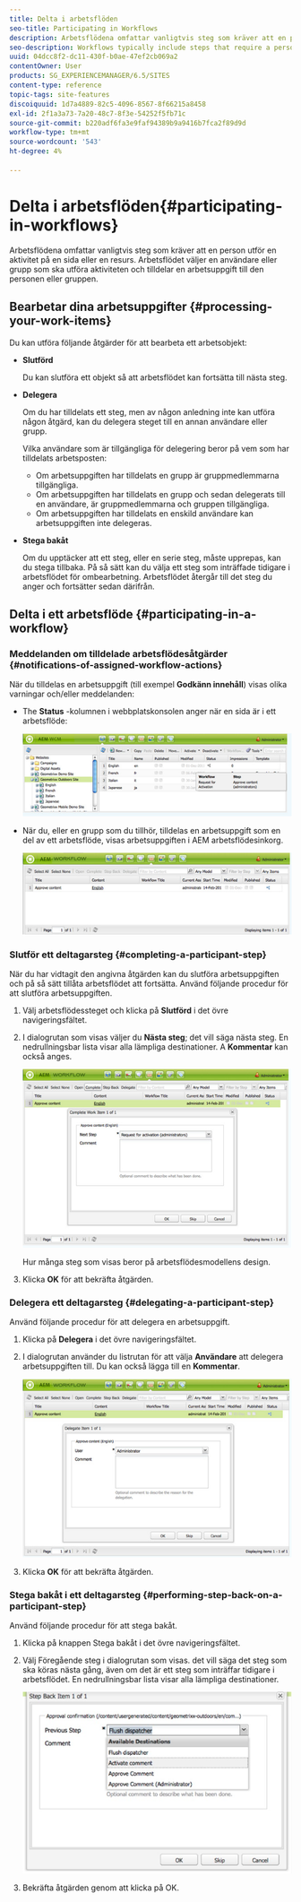 ```yaml
---
title: Delta i arbetsflöden
seo-title: Participating in Workflows
description: Arbetsflödena omfattar vanligtvis steg som kräver att en person utför en aktivitet på en sida eller en resurs. Arbetsflödet väljer en användare eller grupp som ska utföra aktiviteten och tilldelar en arbetsuppgift till den personen eller gruppen.
seo-description: Workflows typically include steps that require a person to perform an activity on a page or asset. The workflow selects a user or group to perform the activity and assigns a work item to that person or group.
uuid: 04dcc8f2-dc11-430f-b0ae-47ef2cb069a2
contentOwner: User
products: SG_EXPERIENCEMANAGER/6.5/SITES
content-type: reference
topic-tags: site-features
discoiquuid: 1d7a4889-82c5-4096-8567-8f66215a8458
exl-id: 2f1a3a73-7a20-48c7-8f3e-54252f5fb71c
source-git-commit: b220adf6fa3e9faf94389b9a9416b7fca2f89d9d
workflow-type: tm+mt
source-wordcount: '543'
ht-degree: 4%

---
```


# Delta i arbetsflöden{#participating-in-workflows}

Arbetsflödena omfattar vanligtvis steg som kräver att en person utför en aktivitet på en sida eller en resurs. Arbetsflödet väljer en användare eller grupp som ska utföra aktiviteten och tilldelar en arbetsuppgift till den personen eller gruppen.

## Bearbetar dina arbetsuppgifter {#processing-your-work-items}

Du kan utföra följande åtgärder för att bearbeta ett arbetsobjekt:

* **Slutförd**

   Du kan slutföra ett objekt så att arbetsflödet kan fortsätta till nästa steg.

* **Delegera**

   Om du har tilldelats ett steg, men av någon anledning inte kan utföra någon åtgärd, kan du delegera steget till en annan användare eller grupp.

   Vilka användare som är tillgängliga för delegering beror på vem som har tilldelats arbetsposten:

   * Om arbetsuppgiften har tilldelats en grupp är gruppmedlemmarna tillgängliga.
   * Om arbetsuppgiften har tilldelats en grupp och sedan delegerats till en användare, är gruppmedlemmarna och gruppen tillgängliga.
   * Om arbetsuppgiften har tilldelats en enskild användare kan arbetsuppgiften inte delegeras.

* **Stega bakåt**

   Om du upptäcker att ett steg, eller en serie steg, måste upprepas, kan du stega tillbaka. På så sätt kan du välja ett steg som inträffade tidigare i arbetsflödet för ombearbetning. Arbetsflödet återgår till det steg du anger och fortsätter sedan därifrån.

## Delta i ett arbetsflöde {#participating-in-a-workflow}

### Meddelanden om tilldelade arbetsflödesåtgärder {#notifications-of-assigned-workflow-actions}

När du tilldelas en arbetsuppgift (till exempel **Godkänn innehåll**) visas olika varningar och/eller meddelanden:

* The **Status** -kolumnen i webbplatskonsolen anger när en sida är i ett arbetsflöde:

   ![arbetsflödenstatus-1](assets/workflowstatus-1.png)

* När du, eller en grupp som du tillhör, tilldelas en arbetsuppgift som en del av ett arbetsflöde, visas arbetsuppgiften i AEM arbetsflödesinkorg.

   ![arbetsflödewinbox](assets/workflowinbox.png)

### Slutför ett deltagarsteg {#completing-a-participant-step}

När du har vidtagit den angivna åtgärden kan du slutföra arbetsuppgiften och på så sätt tillåta arbetsflödet att fortsätta. Använd följande procedur för att slutföra arbetsuppgiften.

1. Välj arbetsflödessteget och klicka på **Slutförd** i det övre navigeringsfältet.
1. I dialogrutan som visas väljer du **Nästa steg**; det vill säga nästa steg. En nedrullningsbar lista visar alla lämpliga destinationer. A **Kommentar** kan också anges.

   ![arbetsflöde slutfört](assets/workflowcomplete.png)

   Hur många steg som visas beror på arbetsflödesmodellens design.

1. Klicka **OK** för att bekräfta åtgärden.

### Delegera ett deltagarsteg {#delegating-a-participant-step}

Använd följande procedur för att delegera en arbetsuppgift.

1. Klicka på **Delegera** i det övre navigeringsfältet.
1. I dialogrutan använder du listrutan för att välja **Användare** att delegera arbetsuppgiften till. Du kan också lägga till en **Kommentar**.

   ![arbetsflödesdelegat](assets/workflowdelegate.png)

1. Klicka **OK** för att bekräfta åtgärden.

### Stega bakåt i ett deltagarsteg {#performing-step-back-on-a-participant-step}

Använd följande procedur för att stega bakåt.

1. Klicka på knappen Stega bakåt i det övre navigeringsfältet.
1. Välj Föregående steg i dialogrutan som visas. det vill säga det steg som ska köras nästa gång, även om det är ett steg som inträffar tidigare i arbetsflödet. En nedrullningsbar lista visar alla lämpliga destinationer.

   ![screen_shot_2018-08-10at155325](assets/screen_shot_2018-08-10at155325.jpg)

1. Bekräfta åtgärden genom att klicka på OK.

